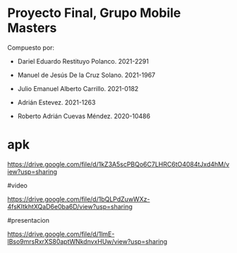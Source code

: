 # Proyecto Final, Grupo Mobile Masters

Compuesto por: 

- Dariel Eduardo Restituyo Polanco. 2021-2291

- Manuel de Jesús De la Cruz Solano. 2021-1967

- Julio Emanuel Alberto Carrillo. 2021-0182

- Adrián Estevez. 2021-1263

- Roberto Adrián Cuevas Méndez. 2020-10486

# apk
https://drive.google.com/file/d/1kZ3A5scPBQo6C7LHRC6tO4084tJxd4hM/view?usp=sharing

#video

https://drive.google.com/file/d/1bQLPdZuwWXz-4fsKItkhtXQaD6e0ba6D/view?usp=sharing

#presentacion

https://drive.google.com/file/d/1lmE-lBso9mrsRxrXS80aptWNkdnvxHUw/view?usp=sharing
